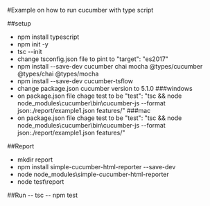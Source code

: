 #Example on how to run cucumber with type script


##setup
- npm install typescript
- npm init -y
- tsc --init
- change tsconfig.json file to pint to "target": "es2017"
- npm install --save-dev cucumber chai mocha @types/cucumber @types/chai @types/mocha
- npm install --save-dev cucumber-tsflow
- change package.json cucumber version to 5.1.0
###windows
- on package.json file chage test to be "test": "tsc && node node_modules\\cucumber\\bin\\cucumber-js --format json:./report/example1.json features/"
###mac
- on package.json file chage test to be "test": "tsc && node node_modules\cucumber\bin\cucumber-js --format json:./report/example1.json features/"


##Report 
- mkdir report
- npm install simple-cucumber-html-reporter --save-dev
- node node_modules\simple-cucumber-html-reporter
- node test\report

##Run
-- tsc
-- npm test
